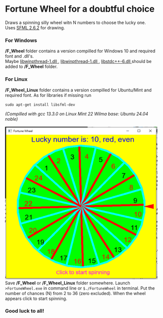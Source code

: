 <H1>Fortune Wheel for a doubtful choice</H1>
Draws a spinning silly wheel witn N numbers to choose the lucky one.<BR>
Uses <A href="https://www.sfml-dev.org/download/">SFML 2.6.2</A> for drawing.<BR>
<H3>For Windows</H3>
<B>/F_Wheel</B> folder contains a version compilled for Windows 10 and required font and .dll's.</BR>
Maybe <A href=https://www.dll-files.com/search/?q=libwinpthread-1.dll>  libwinpthread-1.dll </A>,
<A href=https://www.dll-files.com/search/?q=libgcc_s_seh-1.dll> libwinpthread-1.dll </A>, 
<A href=https://www.dll-files.com/libstdc%2B%2B-6.dll.html> libstdc++-6.dll </A> should be added to <B>/F_Wheel</B> folder.
<H3>For Linux</H3>
<B>/F_Wheel_Linux</B> folder contains a version compilled for Ubuntu/Mint and required font. As for libraries if missing run 
 <pre><code>sudo apt-get install libsfml-dev</code></pre>
<I>(Compilled with gcc 13.3.0 on Linux Mint 22 Wilma base: Ubuntu 24.04 noble)</I><BR><BR>
<img src="f_wheel.png" width="500" height="500" >
Save <B>/F_Wheel</B> or <B>/F_Wheel_Linux</B> folder somewhere. Launch <code>>FortuneWheel.exe</code> in command line or <code>$./FortuneWheel</code> in terminal. Put the number of chances (N) from 2 to 36 (zero excluded). 
When the wheel appears click to start spinning.<BR>
<H3>Good luck to all!</H3>

